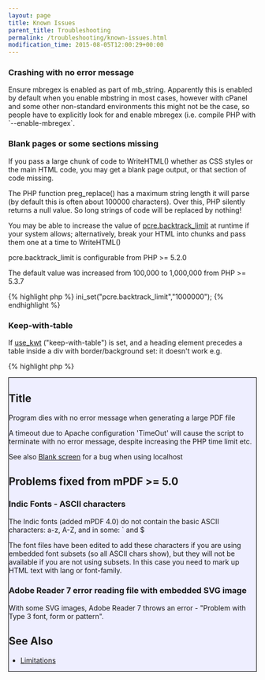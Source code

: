 ```yaml
---
layout: page
title: Known Issues
parent_title: Troubleshooting
permalink: /troubleshooting/known-issues.html
modification_time: 2015-08-05T12:00:29+00:00
---
```




<h3>Crashing with no error message</h3>
<p>Ensure mbregex is enabled as part of mb_string. <span>Apparently this is enabled by default when you enable mbstring in most cases, however with cPanel and some other non-standard environments this might not be the case, so people have to explicitly look for and enable mbregex (i.e. compile PHP with <span>`--enable-mbregex`</span>.</span></p>
<h3>Blank pages or some sections missing</h3>
<p>If you pass a large chunk of code to WriteHTML() whether as CSS styles or the main HTML code, you may get a blank page output, or that section of code missing.</p>
<p>The PHP function preg_replace() has a maximum string length it will parse (by default this is often about 100000 characters). Over this, PHP silently returns a null value. So long strings of code will be replaced by nothing!</p>
<p>You may be able to increase the value of <a href="http://www.php.net/manual/en/pcre.configuration.php#ini.pcre.backtrack-limit">pcre.backtrack_limit</a> at runtime if your system allows; alternatively, break your HTML into chunks and pass them one at a time to WriteHTML()</p>
<p>pcre.backtrack_limit is configurable from PHP &gt;= 5.2.0</p>
<p>The default value was increased from 100,000 to 1,000,000 from PHP &gt;= 5.3.7</p>

{% highlight php %}
ini_set("pcre.backtrack_limit","1000000");
{% endhighlight %}

<h3>Keep-with-table</h3>
<p>If <a href="{{ "/reference/mpdf-variables/use-kwt.html" | prepend: site.baseurl }}">use_kwt</a> ("keep-with-table") is set, and a heading element precedes a table inside a div with border/background set: it doesn't work e.g.</p>

{% highlight php %}
<div style="border: 1px solid #000000; background-color: #EEEEFF;"><h2>Title</h2><table...
{% endhighlight %}

<h3>Program dies with no error message when generating a large PDF file</h3>
<p>A timeout due to Apache configuration 'TimeOut' will cause the script to terminate with no error message, despite increasing the PHP time limit etc.</p>
<p>See also <a href="{{ "/troubleshooting/blank-screen.html" | prepend: site.baseurl }}">Blank screen</a> for a bug when using localhost</p>
<h2>Problems fixed from mPDF &gt;= 5.0</h2>
<h3>Indic Fonts - ASCII characters</h3>
<p>The Indic fonts (added mPDF 4.0) do not contain the basic ASCII characters: a-z, A-Z, and in some: ` and $</p>
<p>The font files have been edited to add these characters if you are using embedded font subsets (so all ASCII chars show), but they will not be available if you are not using subsets. In this case you need to mark up HTML text with <span class="parameter">lang</span> or <span class="parameter">font-family</span>.</p>
<h3>Adobe Reader 7 error reading file with embedded SVG image</h3>
<p>With some SVG images, Adobe Reader 7 throws an error - "Problem with Type 3 font, form or pattern".</p>
<h2>See Also</h2>
<ul>
<li><a href="{{ "/about-mpdf/limitations.html" | prepend: site.baseurl }}">Limitations</a></li>
</ul>
